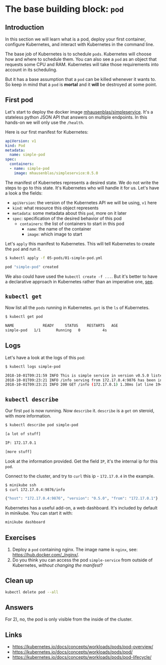 # The base building block: `pod`

## Introduction

In this section we will learn what is a pod, deploy your first container, configure Kubernetes, and interact with Kubernetes in the command line.

The base job of Kubernetes is to schedule `pods`. Kubernetes will choose how and where to schedule them. You can also see a `pod` as an object that requests some CPU and RAM. Kubernetes will take those requirements into account in its scheduling.

But it has a base assumption that a `pod` can be killed whenever it wants to. So keep in mind that a `pod` is **mortal** and it **will** be destroyed at some point.

## First pod

Let's start to deploy the docker image [mhausenblas/simpleservice](https://hub.docker.com/r/mhausenblas/simpleservice/). It's a stateless python JSON API that answers on multiple endpoints. In this hands-on we will only use the `/health`.

Here is our first manifest for Kubernetes:

```yml
apiVersion: v1
kind: Pod
metadata:
  name: simple-pod
spec:
  containers:
  - name: simple-pod
    image: mhausenblas/simpleservice:0.5.0
```

The manifest of Kubernetes represents a desired state. We do not write the steps to go to this state. It's Kubernetes who will handle it for us.
Let's have a look a the fields:

* `apiVersion`: the version of the Kubernetes API we will be using, `v1` here
* `kind`: what resource this object represents
* `metadata`: some metadata about this `pod`, more on it later
* `spec`: specification of the desired behavior of this pod
  * `containers`: the list of containers to start in this pod
    * `name`: the name of the container
    * `image`: which image to start

Let's `apply` this manifest to Kubernetes. This will tell Kubernetes to create the `pod` and run it.

```sh
$ kubectl apply -f 05-pods/01-simple-pod.yml

pod "simple-pod" created
```

We also could have used the `kubectl create -f ...`. But it's better to have a declarative approach in Kubernetes rather than an imperative one, [see](https://medium.com/bitnami-perspectives/imperative-declarative-and-a-few-kubectl-tricks-9d6deabdde).

## `kubectl get`

Now list all the `pods` running in Kubernetes. `get` is the `ls` of Kubernetes.

```sh
$ kubectl get pod

NAME             READY     STATUS    RESTARTS   AGE
simple-pod   1/1       Running   0          4s
```

## Logs

Let's have a look at the logs of this `pod`:

```sh
$ kubectl logs simple-pod

2018-10-01T09:21:59 INFO This is simple service in version v0.5.0 listening on port 9876 [at line 142]
2018-10-01T09:23:21 INFO /info serving from 172.17.0.4:9876 has been invoked from 172.17.0.1 [at line 101]
2018-10-01T09:23:21 INFO 200 GET /info (172.17.0.1) 1.38ms [at line 1946]
```

## `kubectl describe`

Our first `pod` is now running. Now `describe` it. `describe` is a `get` on steroid, with more information.

```sh
$ kubectl describe pod simple-pod

[a lot of stuff]

IP: 172.17.0.1

[more stuff]
```

Look at the information provided. Get the field `IP`, it's the internal ip for this `pod`.

Connect to the cluster, and try to `curl` this ip - `172.17.0.4` in the example.

```sh
$ minikube ssh
$ curl 172.17.0.4:9876/info

{"host": "172.17.0.4:9876", "version": "0.5.0", "from": "172.17.0.1"}
```

Kubernetes has a useful add-on, a web dashboard. It's included by default in minikube. You can start it with:

```sh
minikube dashboard
```

## Exercises

1. Deploy a `pod` containing nginx. The image name is `nginx`, see: https://hub.docker.com/_/nginx/.
2. Do you think you can access the pod `simple-service` from outside of Kubernetes, *without changing the manifest*?

## Clean up

```sh
kubectl delete pod --all
```

## Answers

For 2), no, the pod is only visible from the inside of the cluster.

## Links

* https://kubernetes.io/docs/concepts/workloads/pods/pod-overview/
* https://kubernetes.io/docs/concepts/workloads/pods/pod/
* https://kubernetes.io/docs/concepts/workloads/pods/pod-lifecycle/
